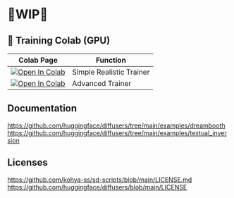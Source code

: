 # 🚦WIP🚦

## 🦒 Training Colab (GPU)

| Colab Page | Function
| --- | --- |
[![Open In Colab](https://colab.research.google.com/assets/colab-badge.svg)](https://colab.research.google.com/github/camenduru/trainer/blob/main/realistic.ipynb) | Simple Realistic Trainer
[![Open In Colab](https://colab.research.google.com/assets/colab-badge.svg)](https://colab.research.google.com/github/camenduru/trainer/blob/main/advanced.ipynb) | Advanced Trainer

## Documentation
https://github.com/huggingface/diffusers/tree/main/examples/dreambooth
https://github.com/huggingface/diffusers/tree/main/examples/textual_inversion

## Licenses
https://github.com/kohya-ss/sd-scripts/blob/main/LICENSE.md <br />
https://github.com/huggingface/diffusers/blob/main/LICENSE <br />
